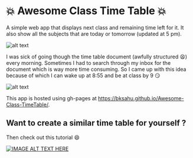 #  :collision: Awesome Class Time Table  :collision:

A simple web app that displays next class and remaining time left for it. It also show all the subjects that are today or tomorrow (updated at 5 pm).

![alt text](https://raw.githubusercontent.com/bksahu/Awesome-Class-TimeTable/master/images/1.png)

I was sick of going though the time table document (awfully structured  :tired_face:) every morning. Sometimes I had to search through my inbox for the document which is way more time consuming. So I came up with this idea because of which I can wake up at 8:55 and be at class by 9  :smirk:

![alt text](https://raw.githubusercontent.com/bksahu/Awesome-Class-TimeTable/master/images/2.png)

This app is hosted using gh-pages at https://bksahu.github.io/Awesome-Class-TimeTable/.

## Want to create a similar time table for yourself ?

Then check out this tutorial :smile:

[![IMAGE ALT TEXT HERE](https://i.ytimg.com/vi/Uahkwlh1ylA/hqdefault.jpg?sqp=-oaymwEXCPYBEIoBSFryq4qpAwkIARUAAIhCGAE=&rs=AOn4CLDm1XGTXP7o-_gBvPc9KvfG4EsP4A)](https://www.youtube.com/watch?v=Uahkwlh1ylA) 
